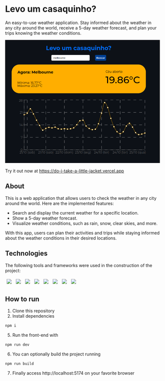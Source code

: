 # Levo um casaquinho?

An easy-to-use weather application. Stay informed about the weather in any city around the world, receive a 5-day weather forecast, and plan your trips knowing the weather conditions.

<img src="./src/assets/projectImage.png" />

Try it out now at <a>https://do-i-take-a-little-jacket.vercel.app</a>

## About

This is a web application that allows users to check the weather in any city around the world. Here are the implemented features:

- Search and display the current weather for a specific location.
- Show a 5-day weather forecast.
- Visualize weather conditions, such as rain, snow, clear skies, and more.

With this app, users can plan their activities and trips while staying informed about the weather conditions in their desired locations.

## Technologies
The following tools and frameworks were used in the construction of the project:<br>
<p>
  <img style='margin: 5px;' src='https://img.shields.io/badge/styled-components%20-%2320232a.svg?&style=for-the-badge&color=b8679e&logo=styled-components&logoColor=%3a3a3a'>
  <img style='margin: 5px;' src='https://img.shields.io/badge/axios%20-%2320232a.svg?&style=for-the-badge&color=informational'>
  <img style='margin: 5px;' src="https://img.shields.io/badge/react-app%20-%2320232a.svg?&style=for-the-badge&color=60ddf9&logo=react&logoColor=%2361DAFB"/>
  <img style='margin: 5px;' src="https://img.shields.io/badge/react_route%20-%2320232a.svg?&style=for-the-badge&logo=react&logoColor=%2361DAFB"/>
  <img style='margin: 5px;' src='https://img.shields.io/badge/react-icons%20-%2320232a.svg?&style=for-the-badge&color=f28dc7&logo=react-icons&logoColor=%2361DAFB'>
  <img style='margin: 5px;' src="https://img.shields.io/badge/react-input%20mask%20-%2320232a.svg?&style=for-the-badge&logo=react"/>
  <img style='margin: 5px;' src="https://img.shields.io/badge/react-text%20mask%20-%2320232a.svg?&style=for-the-badge&logo=react"/>
  <img style='margin: 5px;' src="https://img.shields.io/badge/text-mask%20addons%20-%2320232a.svg?&style=for-the-badge&logo=text-mask"/>
</p>

## How to run

1. Clone this repository
4. Install dependencies
```bash
npm i
```
5. Run the front-end with
```bash
npm run dev
```
6. You can optionally build the project running
```bash
npm run build
```
7. Finally access http://localhost:5174 on your favorite browser
